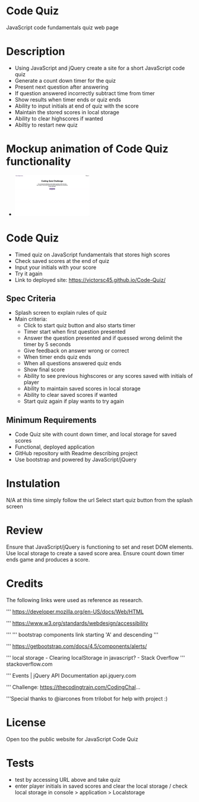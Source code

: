 # Code Quiz

JavaScript code fundamentals quiz web page

# Description
* Using JavaScript and jQuery create a site for a short JavaScript code quiz
* Generate a count down timer for the quiz
* Present next question after answering 
* If question answered incorrectly subtract time from timer
* Show results when timer ends or quiz ends
* Ability to input initials at end of quiz with the score
* Maintain the stored scores in local storage
* Ability to clear highscores if wanted
* Abiltiy to restart new quiz

# Mockup animation of Code Quiz functionality

* <img src="Assets/04-web-apis-homework-demo.gif" width="200px" >

# Code Quiz

* Timed quiz on JavaScript fundamentals that stores high scores
* Check saved scores at the end of quiz
* Input your initials with your score
* Try it again
* Link to deployed site: https://victorsc45.github.io/Code-Quiz/

## Spec Criteria
* Splash screen to explain rules of quiz
* Main criteria:
    * Click to start quiz button and also starts timer
    * Timer start when first question presented
    * Answer the question presented and if quessed wrong delimit the timer by 5 seconds
    * Give feedback on answer wrong or correct
    * When timer ends quiz ends
    * When all questions answered quiz ends
    * Show final score
    * Ability to see previous highscores or any scores saved with initials of player
    * Ability to maintain saved scores in local storage
    * Ability to clear saved scores if wanted
    * Start quiz again if play wants to try again

## Minimum Requirements
* Code Quiz site with count down timer, and local storage for saved scores
* Functional, deployed application
* GitHub repository with Readme describing project
* Use bootstrap and powered by JavaScript/jQuery

# Instulation
N/A at this time simply follow the url Select start quiz button from the splash screen

# Review
Ensure that JavaScript/jQuery is functioning to set and reset DOM elements. Use local storage to create a saved score area. Ensure count down timer ends game and produces a score. 

# Credits

The following links were used as reference as research.

''' https://developer.mozilla.org/en-US/docs/Web/HTML

''' https://www.w3.org/standards/webdesign/accessibility

''' ''' bootstrap components link starting 'A' and descending '''

''' https://getbootstrap.com/docs/4.5/components/alerts/

''' local storage - Clearing localStorage in javascript? - Stack Overflow
''' stackoverflow.com

''' Events | jQuery API Documentation  api.jquery.com

''' Challenge: https://thecodingtrain.com/CodingChal...

'''Special thanks to @iarcones from trilobot for help with project :)

# License
Open too the public website for JavaScript Code Quiz

# Tests
* test by accessing URL above and take quiz
* enter player initials in saved scores and clear the local storage / check local storage in console > application > Localstorage